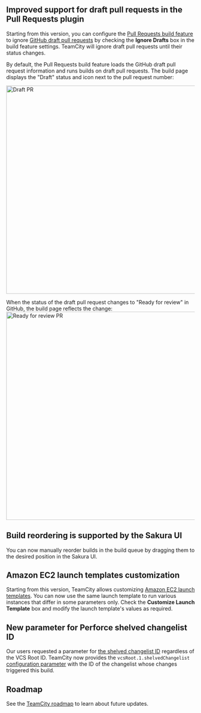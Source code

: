 [//]: # (title: What's New in TeamCity 2022.12)
[//]: # (auxiliary-id: What's New in TeamCity 2022.12)

## Improved support for draft pull requests in the Pull Requests plugin

Starting from this version, you can configure the [Pull Requests build feature](pull-requests.md)
to ignore [GitHub draft pull requests](https://docs.github.com/en/pull-requests/collaborating-with-pull-requests/proposing-changes-to-your-work-with-pull-requests/about-pull-requests#draft-pull-requests) by checking the **Ignore Drafts** box in the build feature settings.
TeamCity will ignore draft pull requests until their status changes.

By default, the Pull Requests build feature loads the GitHub draft pull request information and runs builds on draft pull requests.
The build page displays the "Draft" status and icon next to the pull request number:

<img src="draft_pr.png" alt="Draft PR" width="556"/>

When the status of the draft pull request changes to "Ready for review" in GitHub, the build page reflects the change:
<img src="draft_pr_changed.png" alt="Ready for review PR" width="556"/>

## Build reordering is supported by the Sakura UI

You can now manually reorder builds in the build queue by dragging them to the desired position in the Sakura UI.

## Amazon EC2 launch templates customization

Starting from this version, TeamCity allows customizing [Amazon EC2 launch templates](setting-up-teamcity-for-amazon-ec2.md#Amazon+EC2+Launch+Templates+support). You can now use the same launch template to run various instances that differ in some parameters only.
Check the **Customize Launch Template** box and modify the launch template's values as required.

## New parameter for Perforce shelved changelist ID

Our users requested a parameter for [the shelved changelist ID](https://youtrack.jetbrains.com/issue/TW-78722/) regardless of the VCS Root ID. TeamCity now provides the `vcsRoot.1.shelvedChangelist` [configuration parameter](predefined-build-parameters.md) with the ID of the changelist whose changes triggered this build.



## Roadmap

See the [TeamCity roadmap](https://www.jetbrains.com/teamcity/roadmap/#teamcity-roadmap) to learn about future updates.